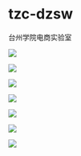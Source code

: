 # tzc-dzsw
台州学院电商实验室



![](http://thyrsi.com/t6/380/1538533468x1822611359.png)

![](http://thyrsi.com/t6/380/1538533489x1822611359.png)

![](http://thyrsi.com/t6/380/1538533504x1822611359.png)

![](http://thyrsi.com/t6/380/1538533516x1822611359.png)

![](http://thyrsi.com/t6/380/1538533526x1822611359.png)

![](http://thyrsi.com/t6/380/1538533536x1822611359.png)

![](http://thyrsi.com/t6/380/1538533547x1822611359.png)
